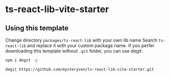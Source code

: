 # ts-react-lib-vite-starter

## Using this template

Change directory `packages/ts-react-lib` with your own lib name
Search `ts-react-lib` and replace it with your custom package name.
If you perfer downloading this template without `.git` folder, you can use degit:

```bash
npm i degit -g

degit https://github.com/mysteryven/ts-react-lib-vite-starter.git
```
